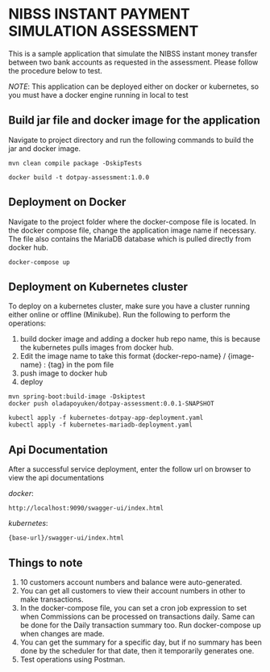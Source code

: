 # NIBSS INSTANT PAYMENT SIMULATION ASSESSMENT

This is a sample application that simulate the NIBSS instant money transfer between two bank accounts as 
requested in the assessment. Please follow the procedure below to test. 

*NOTE*: This application can be deployed either on docker or kubernetes, so you must have a docker engine running in local to test

## Build jar file and docker image for the application
Navigate to project directory and run the following commands to build the jar and docker image. 

```
mvn clean compile package -DskipTests

docker build -t dotpay-assessment:1.0.0
```

## Deployment on Docker
Navigate to the project folder where the docker-compose file is located. In the docker compose file, change the application image
name if necessary. The file also contains the MariaDB database which is pulled directly from docker hub.
```
docker-compose up
```

## Deployment on Kubernetes cluster
To deploy on a kubernetes cluster, make sure you have a cluster running either online or offline (Minikube).
Run the following to perform the operations:
1. build docker image and adding a docker hub repo name, this is because the kubernetes pulls images from docker hub. 
2. Edit the image name to take this format {docker-repo-name} / {image-name} : {tag} in the pom file
3. push image to docker hub
4. deploy
```
mvn spring-boot:build-image -Dskiptest
docker push oladapoyuken/dotpay-assessment:0.0.1-SNAPSHOT

kubectl apply -f kubernetes-dotpay-app-deployment.yaml
kubectl apply -f kubernetes-mariadb-deployment.yaml

```

## Api Documentation
After a successful service deployment, enter the follow url on browser to view the api documentations

*docker*:
```
http://localhost:9090/swagger-ui/index.html
```
*kubernetes*:
```
{base-url}/swagger-ui/index.html
```

## Things to note
1. 10 customers account numbers and balance were auto-generated.
2. You can get all customers to view their account numbers in other to make transactions.
3. In the docker-compose file, you can set a cron job expression to set when Commissions can be processed on transactions daily.
Same can be done for the Daily transaction summary too. Run docker-compose up when changes are made.
4. You can get the summary for a specific day, but if no summary has been done by the scheduler for that date, then it temporarily generates one.
5. Test operations using Postman.
